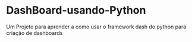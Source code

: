 # DashBoard-usando-Python
Um Projeto para aprender a como usar o framework dash do python para criação de dashboards
